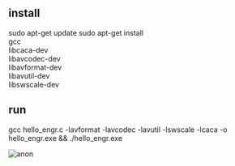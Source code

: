 ## install 
sudo apt-get update
sudo apt-get install \
    gcc \
    libcaca-dev \
    libavcodec-dev \
    libavformat-dev \
    libavutil-dev \
    libswscale-dev

## run
gcc hello_engr.c -lavformat -lavcodec -lavutil -lswscale -lcaca -o hello_engr.exe && ./hello_engr.exe



![anon](https://github.com/user-attachments/assets/320cb28f-c790-491a-b5df-8e5d10e1147a)
